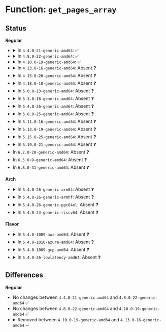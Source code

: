 # Function: <code>get_pages_array</code>

## Status
<b>Regular</b>
<ul>
<li>
<details>
<summary>In <code>4.4.0-21-generic-amd64</code>: ✅</summary>

```c
struct page * * get_pages_array(size_t n)
```

```json
{
  "name": "get_pages_array",
  "collision_type": "Unique Static",
  "inline_type": "No",
  "funcs": [
    {
      "addr": 18446744071583020720,
      "name": "get_pages_array",
      "external": false,
      "loc": "lib/iov_iter.c:609",
      "file": "lib/iov_iter.c",
      "inline": "seen, unknown",
      "caller_inline": [],
      "caller_func": [
        "lib/iov_iter.c:iov_iter_get_pages_alloc",
        "lib/iov_iter.c:iov_iter_get_pages_alloc",
        "lib/iov_iter.c:iov_iter_get_pages_alloc",
        "lib/iov_iter.c:iov_iter_get_pages_alloc"
      ]
    }
  ],
  "symbols": [
    {
      "addr": 18446744071583020720,
      "name": "get_pages_array",
      "section": ".text",
      "bind": "STB_LOCAL",
      "size": 45
    }
  ]
}
```
</details>
</li>
<li>
<details>
<summary>In <code>4.8.0-22-generic-amd64</code>: ✅</summary>

```c
struct page * * get_pages_array(size_t n)
```

```json
{
  "name": "get_pages_array",
  "collision_type": "Unique Static",
  "inline_type": "No",
  "funcs": [
    {
      "addr": 18446744071583311904,
      "name": "get_pages_array",
      "external": false,
      "loc": "lib/iov_iter.c:577",
      "file": "lib/iov_iter.c",
      "inline": "seen, unknown",
      "caller_inline": [],
      "caller_func": [
        "lib/iov_iter.c:iov_iter_get_pages_alloc",
        "lib/iov_iter.c:iov_iter_get_pages_alloc",
        "lib/iov_iter.c:iov_iter_get_pages_alloc"
      ]
    }
  ],
  "symbols": [
    {
      "addr": 18446744071583311904,
      "name": "get_pages_array",
      "section": ".text",
      "bind": "STB_LOCAL",
      "size": 45
    }
  ]
}
```
</details>
</li>
<li>
<details>
<summary>In <code>4.10.0-19-generic-amd64</code>: ✅</summary>

```c
struct page * * get_pages_array(size_t n)
```

```json
{
  "name": "get_pages_array",
  "collision_type": "Unique Static",
  "inline_type": "No",
  "funcs": [
    {
      "addr": 18446744071583431792,
      "name": "get_pages_array",
      "external": false,
      "loc": "lib/iov_iter.c:966",
      "file": "lib/iov_iter.c",
      "inline": "seen, unknown",
      "caller_inline": [],
      "caller_func": [
        "lib/iov_iter.c:iov_iter_get_pages_alloc",
        "lib/iov_iter.c:iov_iter_get_pages_alloc",
        "lib/iov_iter.c:iov_iter_get_pages_alloc"
      ]
    }
  ],
  "symbols": [
    {
      "addr": 18446744071583431792,
      "name": "get_pages_array",
      "section": ".text",
      "bind": "STB_LOCAL",
      "size": 45
    }
  ]
}
```
</details>
</li>
<li>
<details>
<summary>In <code>4.13.0-16-generic-amd64</code>: Absent ❓</summary>

```json
{
  "name": "get_pages_array",
  "collision_type": "Unique Static",
  "inline_type": "Full",
  "funcs": [
    {
      "addr": 18446744071583468268,
      "name": "get_pages_array",
      "external": false,
      "loc": "lib/iov_iter.c:1093",
      "file": "lib/iov_iter.c",
      "inline": "not declared, inlined",
      "caller_inline": [
        "lib/iov_iter.c:iov_iter_get_pages_alloc",
        "lib/iov_iter.c:iov_iter_get_pages_alloc",
        "lib/iov_iter.c:iov_iter_get_pages_alloc",
        "lib/iov_iter.c:iov_iter_get_pages_alloc"
      ],
      "caller_func": []
    }
  ],
  "symbols": []
}
```
</details>
</li>
<li>
<details>
<summary>In <code>4.15.0-20-generic-amd64</code>: Absent ❓</summary>

```json
{
  "name": "get_pages_array",
  "collision_type": "Unique Static",
  "inline_type": "Full",
  "funcs": [
    {
      "addr": 18446744071583649180,
      "name": "get_pages_array",
      "external": false,
      "loc": "lib/iov_iter.c:1095",
      "file": "lib/iov_iter.c",
      "inline": "not declared, inlined",
      "caller_inline": [
        "lib/iov_iter.c:iov_iter_get_pages_alloc",
        "lib/iov_iter.c:iov_iter_get_pages_alloc",
        "lib/iov_iter.c:iov_iter_get_pages_alloc",
        "lib/iov_iter.c:iov_iter_get_pages_alloc"
      ],
      "caller_func": []
    }
  ],
  "symbols": []
}
```
</details>
</li>
<li>
<details>
<summary>In <code>4.18.0-10-generic-amd64</code>: Absent ❓</summary>

```json
{
  "name": "get_pages_array",
  "collision_type": "Unique Static",
  "inline_type": "Full",
  "funcs": [
    {
      "addr": 18446744071583850331,
      "name": "get_pages_array",
      "external": false,
      "loc": "lib/iov_iter.c:1225",
      "file": "lib/iov_iter.c",
      "inline": "not declared, inlined",
      "caller_inline": [
        "lib/iov_iter.c:iov_iter_get_pages_alloc",
        "lib/iov_iter.c:iov_iter_get_pages_alloc",
        "lib/iov_iter.c:iov_iter_get_pages_alloc",
        "lib/iov_iter.c:iov_iter_get_pages_alloc"
      ],
      "caller_func": []
    }
  ],
  "symbols": []
}
```
</details>
</li>
<li>
<details>
<summary>In <code>5.0.0-13-generic-amd64</code>: Absent ❓</summary>

```json
{
  "name": "get_pages_array",
  "collision_type": "Unique Static",
  "inline_type": "Full",
  "funcs": [
    {
      "addr": 18446744071583934318,
      "name": "get_pages_array",
      "external": false,
      "loc": "lib/iov_iter.c:1300",
      "file": "lib/iov_iter.c",
      "inline": "not declared, inlined",
      "caller_inline": [
        "lib/iov_iter.c:iov_iter_get_pages_alloc",
        "lib/iov_iter.c:iov_iter_get_pages_alloc",
        "lib/iov_iter.c:iov_iter_get_pages_alloc",
        "lib/iov_iter.c:iov_iter_get_pages_alloc"
      ],
      "caller_func": []
    }
  ],
  "symbols": []
}
```
</details>
</li>
<li>
<details>
<summary>In <code>5.3.0-18-generic-amd64</code>: Absent ❓</summary>

```json
{
  "name": "get_pages_array",
  "collision_type": "Unique Static",
  "inline_type": "Full",
  "funcs": [
    {
      "addr": 18446744071584111984,
      "name": "get_pages_array",
      "external": false,
      "loc": "lib/iov_iter.c:1316",
      "file": "lib/iov_iter.c",
      "inline": "not declared, inlined",
      "caller_inline": [
        "lib/iov_iter.c:iov_iter_get_pages_alloc",
        "lib/iov_iter.c:iov_iter_get_pages_alloc",
        "lib/iov_iter.c:iov_iter_get_pages_alloc",
        "lib/iov_iter.c:iov_iter_get_pages_alloc"
      ],
      "caller_func": []
    }
  ],
  "symbols": []
}
```
</details>
</li>
<li>
<details>
<summary>In <code>5.4.0-26-generic-amd64</code>: Absent ❓</summary>

```json
{
  "name": "get_pages_array",
  "collision_type": "Unique Static",
  "inline_type": "Full",
  "funcs": [
    {
      "addr": 18446744071584234832,
      "name": "get_pages_array",
      "external": false,
      "loc": "lib/iov_iter.c:1316",
      "file": "lib/iov_iter.c",
      "inline": "not declared, inlined",
      "caller_inline": [
        "lib/iov_iter.c:iov_iter_get_pages_alloc",
        "lib/iov_iter.c:iov_iter_get_pages_alloc",
        "lib/iov_iter.c:iov_iter_get_pages_alloc",
        "lib/iov_iter.c:iov_iter_get_pages_alloc"
      ],
      "caller_func": []
    }
  ],
  "symbols": []
}
```
</details>
</li>
<li>
<details>
<summary>In <code>5.8.0-25-generic-amd64</code>: Absent ❓</summary>

```json
{
  "name": "get_pages_array",
  "collision_type": "Unique Static",
  "inline_type": "Full",
  "funcs": [
    {
      "addr": 18446744071584641844,
      "name": "get_pages_array",
      "external": false,
      "loc": "lib/iov_iter.c:1352",
      "file": "lib/iov_iter.c",
      "inline": "not declared, inlined",
      "caller_inline": [
        "lib/iov_iter.c:iov_iter_get_pages_alloc",
        "lib/iov_iter.c:iov_iter_get_pages_alloc",
        "lib/iov_iter.c:iov_iter_get_pages_alloc",
        "lib/iov_iter.c:iov_iter_get_pages_alloc"
      ],
      "caller_func": []
    }
  ],
  "symbols": []
}
```
</details>
</li>
<li>
<details>
<summary>In <code>5.11.0-16-generic-amd64</code>: Absent ❓</summary>

```json
{
  "name": "get_pages_array",
  "collision_type": "Unique Static",
  "inline_type": "Full",
  "funcs": [
    {
      "addr": 18446744071584762640,
      "name": "get_pages_array",
      "external": false,
      "loc": "lib/iov_iter.c:1359",
      "file": "lib/iov_iter.c",
      "inline": "not declared, inlined",
      "caller_inline": [
        "lib/iov_iter.c:iov_iter_get_pages_alloc",
        "lib/iov_iter.c:iov_iter_get_pages_alloc",
        "lib/iov_iter.c:iov_iter_get_pages_alloc",
        "lib/iov_iter.c:iov_iter_get_pages_alloc"
      ],
      "caller_func": []
    }
  ],
  "symbols": []
}
```
</details>
</li>
<li>
<details>
<summary>In <code>5.13.0-19-generic-amd64</code>: Absent ❓</summary>

```json
{
  "name": "get_pages_array",
  "collision_type": "Unique Static",
  "inline_type": "Full",
  "funcs": [
    {
      "addr": 18446744071584801249,
      "name": "get_pages_array",
      "external": false,
      "loc": "lib/iov_iter.c:1563",
      "file": "lib/iov_iter.c",
      "inline": "not declared, inlined",
      "caller_inline": [
        "lib/iov_iter.c:iov_iter_get_pages_alloc",
        "lib/iov_iter.c:iov_iter_get_pages_alloc",
        "lib/iov_iter.c:iov_iter_get_pages_alloc",
        "lib/iov_iter.c:iov_iter_get_pages_alloc",
        "lib/iov_iter.c:iov_iter_get_pages_alloc"
      ],
      "caller_func": []
    }
  ],
  "symbols": []
}
```
</details>
</li>
<li>
<details>
<summary>In <code>5.15.0-25-generic-amd64</code>: Absent ❓</summary>

```json
{
  "name": "get_pages_array",
  "collision_type": "Unique Static",
  "inline_type": "Full",
  "funcs": [
    {
      "addr": 18446744071585225432,
      "name": "get_pages_array",
      "external": false,
      "loc": "lib/iov_iter.c:1514",
      "file": "lib/iov_iter.c",
      "inline": "not declared, inlined",
      "caller_inline": [
        "lib/iov_iter.c:iov_iter_get_pages_alloc",
        "lib/iov_iter.c:iov_iter_get_pages_alloc",
        "lib/iov_iter.c:iov_iter_get_pages_alloc",
        "lib/iov_iter.c:pipe_get_pages_alloc"
      ],
      "caller_func": []
    }
  ],
  "symbols": []
}
```
</details>
</li>
<li>
<details>
<summary>In <code>5.19.0-21-generic-amd64</code>: Absent ❓</summary>

```json
{
  "name": "get_pages_array",
  "collision_type": "Unique Static",
  "inline_type": "Full",
  "funcs": [
    {
      "addr": 18446744071586064122,
      "name": "get_pages_array",
      "external": false,
      "loc": "lib/iov_iter.c:1564",
      "file": "lib/iov_iter.c",
      "inline": "not declared, inlined",
      "caller_inline": [
        "lib/iov_iter.c:iov_iter_get_pages_alloc",
        "lib/iov_iter.c:iov_iter_get_pages_alloc",
        "lib/iov_iter.c:iov_iter_get_pages_alloc",
        "lib/iov_iter.c:pipe_get_pages_alloc"
      ],
      "caller_func": []
    }
  ],
  "symbols": []
}
```
</details>
</li>
<li>
In <code>6.2.0-20-generic-amd64</code>: Absent ❓
</li>
<li>
In <code>6.5.0-9-generic-amd64</code>: Absent ❓
</li>
<li>
In <code>6.8.0-31-generic-amd64</code>: Absent ❓
</li>
</ul>
<b>Arch</b>
<ul>
<li>
<details>
<summary>In <code>5.4.0-26-generic-arm64</code>: Absent ❓</summary>

```json
{
  "name": "get_pages_array",
  "collision_type": "Unique Static",
  "inline_type": "Full",
  "funcs": [
    {
      "addr": 18446603336496111212,
      "name": "get_pages_array",
      "external": false,
      "loc": "lib/iov_iter.c:1316",
      "file": "lib/iov_iter.c",
      "inline": "not declared, inlined",
      "caller_inline": [
        "lib/iov_iter.c:iov_iter_get_pages_alloc",
        "lib/iov_iter.c:iov_iter_get_pages_alloc",
        "lib/iov_iter.c:iov_iter_get_pages_alloc",
        "lib/iov_iter.c:iov_iter_get_pages_alloc"
      ],
      "caller_func": []
    }
  ],
  "symbols": []
}
```
</details>
</li>
<li>
<details>
<summary>In <code>5.4.0-26-generic-armhf</code>: Absent ❓</summary>

```json
{
  "name": "get_pages_array",
  "collision_type": "Unique Static",
  "inline_type": "Full",
  "funcs": [
    {
      "addr": 3229437124,
      "name": "get_pages_array",
      "external": false,
      "loc": "lib/iov_iter.c:1316",
      "file": "lib/iov_iter.c",
      "inline": "not declared, inlined",
      "caller_inline": [
        "lib/iov_iter.c:iov_iter_get_pages_alloc",
        "lib/iov_iter.c:iov_iter_get_pages_alloc",
        "lib/iov_iter.c:iov_iter_get_pages_alloc",
        "lib/iov_iter.c:iov_iter_get_pages_alloc"
      ],
      "caller_func": []
    }
  ],
  "symbols": []
}
```
</details>
</li>
<li>
<details>
<summary>In <code>5.4.0-26-generic-ppc64el</code>: Absent ❓</summary>

```json
{
  "name": "get_pages_array",
  "collision_type": "Unique Static",
  "inline_type": "Full",
  "funcs": [
    {
      "addr": 13835058055290361108,
      "name": "get_pages_array",
      "external": false,
      "loc": "lib/iov_iter.c:1316",
      "file": "lib/iov_iter.c",
      "inline": "not declared, inlined",
      "caller_inline": [
        "lib/iov_iter.c:iov_iter_get_pages_alloc",
        "lib/iov_iter.c:iov_iter_get_pages_alloc",
        "lib/iov_iter.c:iov_iter_get_pages_alloc",
        "lib/iov_iter.c:iov_iter_get_pages_alloc"
      ],
      "caller_func": []
    }
  ],
  "symbols": []
}
```
</details>
</li>
<li>
<details>
<summary>In <code>5.4.0-24-generic-riscv64</code>: Absent ❓</summary>

```json
{
  "name": "get_pages_array",
  "collision_type": "Unique Static",
  "inline_type": "Full",
  "funcs": [
    {
      "addr": 18446743936275176074,
      "name": "get_pages_array",
      "external": false,
      "loc": "lib/iov_iter.c:1316",
      "file": "lib/iov_iter.c",
      "inline": "not declared, inlined",
      "caller_inline": [
        "lib/iov_iter.c:iov_iter_get_pages_alloc",
        "lib/iov_iter.c:iov_iter_get_pages_alloc",
        "lib/iov_iter.c:iov_iter_get_pages_alloc",
        "lib/iov_iter.c:iov_iter_get_pages_alloc"
      ],
      "caller_func": []
    }
  ],
  "symbols": []
}
```
</details>
</li>
</ul>
<b>Flavor</b>
<ul>
<li>
<details>
<summary>In <code>5.4.0-1009-aws-amd64</code>: Absent ❓</summary>

```json
{
  "name": "get_pages_array",
  "collision_type": "Unique Static",
  "inline_type": "Full",
  "funcs": [
    {
      "addr": 18446744071584203568,
      "name": "get_pages_array",
      "external": false,
      "loc": "lib/iov_iter.c:1316",
      "file": "lib/iov_iter.c",
      "inline": "not declared, inlined",
      "caller_inline": [
        "lib/iov_iter.c:iov_iter_get_pages_alloc",
        "lib/iov_iter.c:iov_iter_get_pages_alloc",
        "lib/iov_iter.c:iov_iter_get_pages_alloc",
        "lib/iov_iter.c:iov_iter_get_pages_alloc"
      ],
      "caller_func": []
    }
  ],
  "symbols": []
}
```
</details>
</li>
<li>
<details>
<summary>In <code>5.4.0-1010-azure-amd64</code>: Absent ❓</summary>

```json
{
  "name": "get_pages_array",
  "collision_type": "Unique Static",
  "inline_type": "Full",
  "funcs": [
    {
      "addr": 18446744071584138784,
      "name": "get_pages_array",
      "external": false,
      "loc": "lib/iov_iter.c:1316",
      "file": "lib/iov_iter.c",
      "inline": "not declared, inlined",
      "caller_inline": [
        "lib/iov_iter.c:iov_iter_get_pages_alloc",
        "lib/iov_iter.c:iov_iter_get_pages_alloc",
        "lib/iov_iter.c:iov_iter_get_pages_alloc",
        "lib/iov_iter.c:iov_iter_get_pages_alloc"
      ],
      "caller_func": []
    }
  ],
  "symbols": []
}
```
</details>
</li>
<li>
<details>
<summary>In <code>5.4.0-1009-gcp-amd64</code>: Absent ❓</summary>

```json
{
  "name": "get_pages_array",
  "collision_type": "Unique Static",
  "inline_type": "Full",
  "funcs": [
    {
      "addr": 18446744071584187328,
      "name": "get_pages_array",
      "external": false,
      "loc": "lib/iov_iter.c:1316",
      "file": "lib/iov_iter.c",
      "inline": "not declared, inlined",
      "caller_inline": [
        "lib/iov_iter.c:iov_iter_get_pages_alloc",
        "lib/iov_iter.c:iov_iter_get_pages_alloc",
        "lib/iov_iter.c:iov_iter_get_pages_alloc",
        "lib/iov_iter.c:iov_iter_get_pages_alloc"
      ],
      "caller_func": []
    }
  ],
  "symbols": []
}
```
</details>
</li>
<li>
<details>
<summary>In <code>5.4.0-26-lowlatency-amd64</code>: Absent ❓</summary>

```json
{
  "name": "get_pages_array",
  "collision_type": "Unique Static",
  "inline_type": "Full",
  "funcs": [
    {
      "addr": 18446744071584291904,
      "name": "get_pages_array",
      "external": false,
      "loc": "lib/iov_iter.c:1316",
      "file": "lib/iov_iter.c",
      "inline": "not declared, inlined",
      "caller_inline": [
        "lib/iov_iter.c:iov_iter_get_pages_alloc",
        "lib/iov_iter.c:iov_iter_get_pages_alloc",
        "lib/iov_iter.c:iov_iter_get_pages_alloc",
        "lib/iov_iter.c:iov_iter_get_pages_alloc"
      ],
      "caller_func": []
    }
  ],
  "symbols": []
}
```
</details>
</li>
</ul>

## Differences
<b>Regular</b>
<ul>
<li>
No changes between <code>4.4.0-21-generic-amd64</code> and <code>4.8.0-22-generic-amd64</code> ✅
</li>
<li>
No changes between <code>4.8.0-22-generic-amd64</code> and <code>4.10.0-19-generic-amd64</code> ✅
</li>
<li>
<details>
<summary>Removed between <code>4.10.0-19-generic-amd64</code> and <code>4.13.0-16-generic-amd64</code> ➖</summary>

```c
struct page * * get_pages_array(size_t n)
```
</details>
</li>
</ul>
